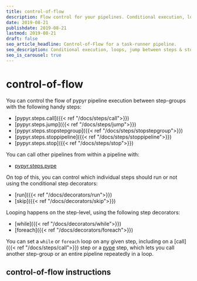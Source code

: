 ```yaml
---
title: control-of-flow
description: Flow control for your pipelines. Conditional execution, loops, jump between steps & stop processing.
date: 2019-08-21
publishdate: 2019-08-21
lastmod: 2019-08-21
draft: false
seo_article_headline: Control-of-Flow for a task-runner pipeline.
seo_description: Conditional execution, loops, jump between steps & stop processing instructions in a pipeline.
seo_is_carousel: true
---
```

# control-of-flow
You can control the flow of pypyr pipeline execution between step-groups
with the following handy steps:

- [pypyr.steps.call]({{< ref "/docs/steps/call">}})
- [pypyr.steps.jump]({{< ref "/docs/steps/jump">}})
- [pypyr.steps.stopstepgroup]({{< ref "/docs/steps/stopstepgroup">}})
- [pypyr.steps.stoppipeline]({{< ref "/docs/steps/stoppipeline">}})
- [pypyr.steps.stop]({{< ref "/docs/steps/stop">}})

You can call other pipelines from within a pipeline with:

- [pypyr.steps.pype](< ref "/docs/steps/pype">)

On top of this, you can control which individual steps should run or not
using the conditional step decorators:

- [run]({{< ref "/docs/decorators/run">}})
- [skip]({{< ref "/docs/decorators/skip">}})

Looping happens on the step-level, using the following step decorators:

- [while]({{< ref "/docs/decorators/while">}})
- [foreach]({{< ref "/docs/decorators/foreach">}})

You can set a `while` or `foreach` loop on any given step, including on
a [call]({{< ref "/docs/steps/call">}}) step or a 
[pype](< ref "/docs/steps/pype">) step, which lets you call another
step-group or an entire pipeline repeatedly in a loop.

## control-of-flow instructions